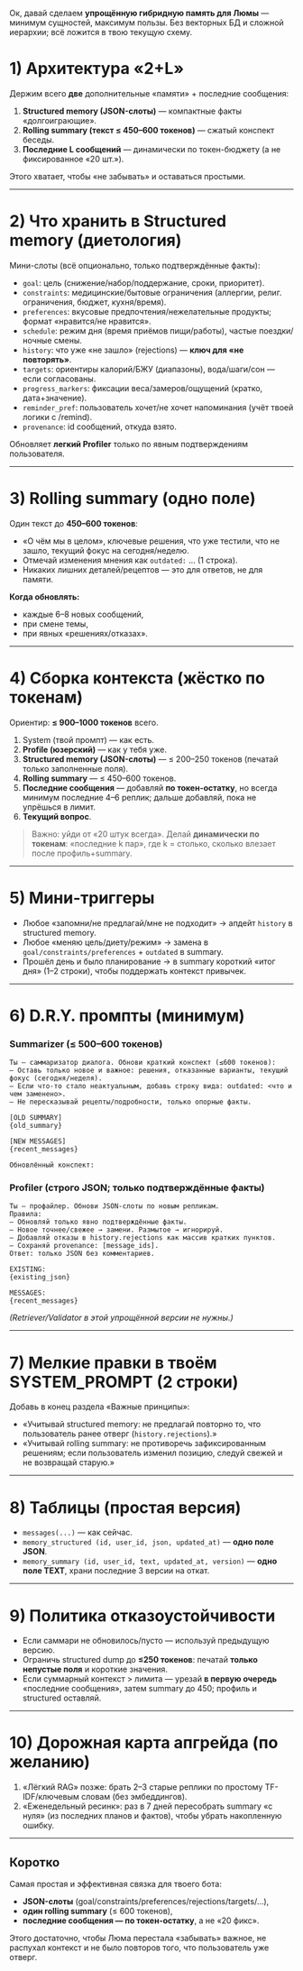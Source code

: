 Ок, давай сделаем **упрощённую гибридную память для Люмы** — минимум сущностей, максимум пользы. Без векторных БД и сложной иерархии; всё ложится в твою текущую схему.

# 1) Архитектура «2+L»

Держим всего **две** дополнительные «памяти» + последние сообщения:

1. **Structured memory (JSON-слоты)** — компактные факты «долгоиграющие».
2. **Rolling summary (текст ≤ 450–600 токенов)** — сжатый конспект беседы.
3. **Последние L сообщений** — динамически по токен-бюджету (а не фиксированное «20 шт.»).

Этого хватает, чтобы «не забывать» и оставаться простыми.

---

# 2) Что хранить в Structured memory (диетология)

Мини-слоты (всё опционально, только подтверждённые факты):

* `goal`: цель (снижение/набор/поддержание, сроки, приоритет).
* `constraints`: медицинские/бытовые ограничения (аллергии, религ. ограничения, бюджет, кухня/время).
* `preferences`: вкусовые предпочтения/нежелательные продукты; формат «нравится/не нравится».
* `schedule`: режим дня (время приёмов пищи/работы), частые поездки/ночные смены.
* `history`: что уже «не зашло» (rejections) — **ключ для «не повторять»**.
* `targets`: ориентиры калорий/БЖУ (диапазоны), вода/шаги/сон — если согласованы.
* `progress_markers`: фиксации веса/замеров/ощущений (кратко, дата+значение).
* `reminder_pref`: пользователь хочет/не хочет напоминания (учёт твоей логики с /remind).
* `provenance`: id сообщений, откуда взято.

Обновляет **легкий Profiler** только по явным подтверждениям пользователя.

---

# 3) Rolling summary (одно поле)

Один текст до **450–600 токенов**:

* «О чём мы в целом», ключевые решения, что уже тестили, что не зашло, текущий фокус на сегодня/неделю.
* Отмечай изменения мнения как `outdated:` … (1 строка).
* Никаких лишних деталей/рецептов — это для ответов, не для памяти.

**Когда обновлять:**

* каждые 6–8 новых сообщений,
* при смене темы,
* при явных «решениях/отказах».

---

# 4) Сборка контекста (жёстко по токенам)

Ориентир: **≤ 900–1000 токенов** всего.

1. System (твой промпт) — как есть.
2. **Profile (юзерский)** — как у тебя уже.
3. **Structured memory (JSON-слоты)** — ≤ 200–250 токенов (печатай только заполненные поля).
4. **Rolling summary** — ≤ 450–600 токенов.
5. **Последние сообщения** — добавляй **по токен-остатку**, но всегда минимум последние 4–6 реплик; дальше добавляй, пока не упрёшься в лимит.
6. **Текущий вопрос**.

> Важно: уйди от «20 штук всегда». Делай **динамически по токенам**: «последние k пар», где k = столько, сколько влезает после профиль+summary.

---

# 5) Мини-триггеры

* Любое «запомни/не предлагай/мне не подходит» → апдейт `history` в structured memory.
* Любое «меняю цель/диету/режим» → замена в `goal/constraints/preferences` + `outdated` в summary.
* Прошёл день и было планирование → в summary короткий «итог дня» (1–2 строки), чтобы поддержать контекст привычек.

---

# 6) D.R.Y. промпты (минимум)

### Summarizer (≤ 500–600 токенов)

```
Ты — саммаризатор диалога. Обнови краткий конспект (≤600 токенов):
— Оставь только новое и важное: решения, отказанные варианты, текущий фокус (сегодня/неделя).
— Если что-то стало неактуальным, добавь строку вида: outdated: <что и чем заменено>.
— Не пересказывай рецепты/подробности, только опорные факты.

[OLD SUMMARY]
{old_summary}

[NEW MESSAGES]
{recent_messages}

Обновлённый конспект:
```

### Profiler (строго JSON; только подтверждённые факты)

```
Ты — профайлер. Обнови JSON-слоты по новым репликам.
Правила:
— Обновляй только явно подтверждённые факты.
— Новое точнее/свежее → замени. Размытое → игнорируй.
— Добавляй отказы в history.rejections как массив кратких пунктов.
— Сохраняй provenance: [message_ids].
Ответ: только JSON без комментариев.

EXISTING:
{existing_json}

MESSAGES:
{recent_messages}
```

*(Retriever/Validator в этой упрощённой версии не нужны.)*

---

# 7) Мелкие правки в твоём SYSTEM\_PROMPT (2 строки)

Добавь в конец раздела «Важные принципы»:

* «Учитывай structured memory: не предлагай повторно то, что пользователь ранее отверг (`history.rejections`).»
* «Учитывай rolling summary: не противоречь зафиксированным решениям; если пользователь изменил позицию, следуй свежей и не возвращай старую.»

---

# 8) Таблицы (простая версия)

* `messages(...)` — как сейчас.
* `memory_structured (id, user_id, json, updated_at)` — **одно поле JSON**.
* `memory_summary (id, user_id, text, updated_at, version)` — **одно поле TEXT**, храни последние 3 версии на откат.

---

# 9) Политика отказоустойчивости

* Если саммари не обновилось/пусто — используй предыдущую версию.
* Ограничь structured dump до **≤250 токенов**: печатай **только непустые поля** и короткие значения.
* Если суммарный контекст > лимита — урезай **в первую очередь** «последние сообщения», затем summary до 450; профиль и structured оставляй.

---

# 10) Дорожная карта апгрейда (по желанию)

1. «Лёгкий RAG» позже: брать 2–3 старые реплики по простому TF-IDF/ключевым словам (без эмбеддингов).
2. «Еженедельный ресинк»: раз в 7 дней пересобрать summary «с нуля» (из последних планов и фактов), чтобы убрать накопленную ошибку.

---

## Коротко

Самая простая и эффективная связка для твоего бота:

* **JSON-слоты** (goal/constraints/preferences/rejections/targets/…),
* **один rolling summary** (≤ 600 токенов),
* **последние сообщения — по токен-остатку**, а не «20 фикс».

Этого достаточно, чтобы Люма перестала «забывать» важное, не распухал контекст и не было повторов того, что пользователь уже отверг.
